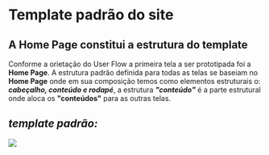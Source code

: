 # Template padrão do site

## A Home Page constitui a estrutura do template
Conforme a orietação do User Flow a primeira tela a ser prototipada foi a **Home Page**.
A estrutura padrão definida para todas as telas se baseiam no **Home Page** onde em sua composição temos como elementos estruturais o: ***cabeçalho, conteúdo e rodapé***, a estrutura ***"conteúdo"*** é a parte estrutural onde aloca os **"conteúdos"** para as outras telas.
##
 
## ***template padrão:***

<img src="https://user-images.githubusercontent.com/86859418/174415194-7664f7ee-a460-4060-96a4-2d91021ddeb9.jpg">
